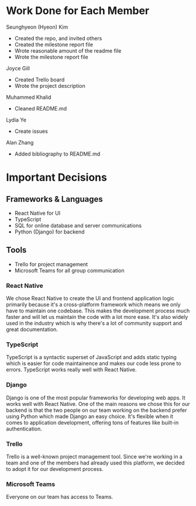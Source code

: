 # Work Done for Each Member

Seunghyeon (Hyeon) Kim
- Created the repo, and invited others
- Created the milestone report file
- Wrote reasonable amount of the readme file
- Wrote the milestone report file

Joyce Gill
- Created Trello board
- Wrote the project description

Muhammed Khalid
- Cleaned README.md

Lydia Ye
- Create issues

Alan Zhang
- Added bibliography to README.md

# Important Decisions

## Frameworks & Languages
- React Native for UI
- TypeScript
- SQL for online database and server communications
- Python (Django) for backend

## Tools
- Trello for project management
- Microsoft Teams for all group communication

### React Native
We chose React Native to create the UI and frontend application logic primarily because it's a cross-platform framework which means we only have to maintain one codebase. This makes the development process much faster and will let us maintain the code with a lot more ease. It's also widely used in the industry which is why there's a lot of community support and great documentation.

### TypeScript
TypeScript is a syntactic superset of JavaScript and adds static typing which is easier for code maintainence and makes our code less prone to errors. TypeScript works really well with React Native.

### Django
Django is one of the most popular frameworks for developing web apps. It works well with React Native. One of the main reasons we chose this for our backend is that the two people on our team working on the backend prefer using Python which made Django an easy choice. It's flexible when it comes to application development, offering tons of features like built-in authentication.

### Trello
Trello is a well-known project management tool. Since we're working in a team and one of the members had already used this platform, we decided to adopt it for our development process.

### Microsoft Teams
Everyone on our team has access to Teams.

